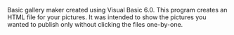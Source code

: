 Basic gallery maker created using Visual Basic 6.0. This program creates an HTML file for your pictures. It was intended to show the pictures you wanted to publish only without clicking the files one-by-one.
